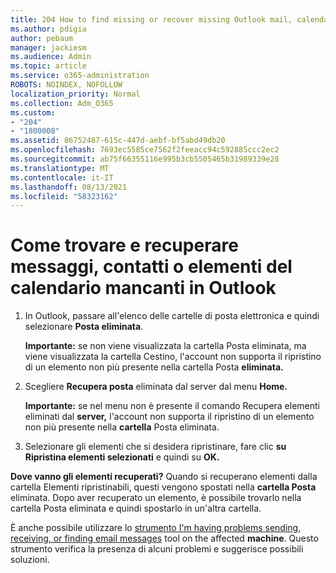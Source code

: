 ```yaml
---
title: 204 How to find missing or recover missing Outlook mail, calendar or contacts
ms.author: pdigia
author: pebaum
manager: jackiesm
ms.audience: Admin
ms.topic: article
ms.service: o365-administration
ROBOTS: NOINDEX, NOFOLLOW
localization_priority: Normal
ms.collection: Adm_O365
ms.custom:
- "204"
- "1800008"
ms.assetid: 86752487-615c-447d-aebf-bf5abd49db20
ms.openlocfilehash: 7693ec5585ce7562f2feeacc94c592885ccc2ec2
ms.sourcegitcommit: ab75f66355116e995b3cb5505465b31989339e28
ms.translationtype: MT
ms.contentlocale: it-IT
ms.lasthandoff: 08/13/2021
ms.locfileid: "58323162"
---
```

# <a name="how-to-find-and-recover-missing-messages-contacts-or-calendar-items-in-outlook"></a>Come trovare e recuperare messaggi, contatti o elementi del calendario mancanti in Outlook

1. In Outlook, passare all'elenco delle cartelle di posta elettronica e quindi selezionare **Posta eliminata**. 

    **Importante:** se non viene  visualizzata la cartella Posta  eliminata, ma viene visualizzata la cartella Cestino, l'account non supporta il ripristino di un elemento non più presente nella cartella Posta **eliminata.**

2. Scegliere **Recupera posta** eliminata dal server dal menu **Home.** 

    **Importante:** se nel menu non è presente il comando Recupera elementi eliminati dal **server,** l'account non supporta il ripristino di un elemento non più presente nella **cartella** Posta eliminata.

3. Selezionare gli elementi che si desidera ripristinare, fare clic **su Ripristina elementi selezionati** e quindi su **OK.**

**Dove vanno gli elementi recuperati?** Quando si recuperano elementi dalla cartella Elementi ripristinabili, questi vengono spostati nella **cartella Posta** eliminata. Dopo aver recuperato un elemento, è  possibile trovarlo nella cartella Posta eliminata e quindi spostarlo in un'altra cartella.

È anche possibile utilizzare lo [strumento I'm having problems sending, receiving, or finding email messages](https://aka.ms/SaRA-OutlookSendReceive) tool on the affected **machine**. Questo strumento verifica la presenza di alcuni problemi e suggerisce possibili soluzioni.
